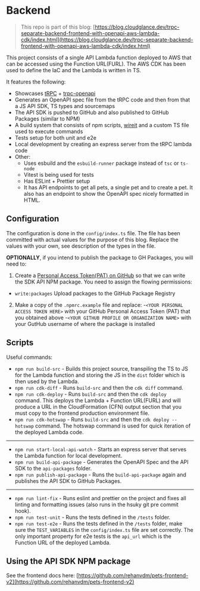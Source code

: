 # Backend

> This repo is part of this blog: [https://blog.cloudglance.dev/trpc-separate-backend-frontend-with-openapi-aws-lambda-cdk/index.html](https://blog.cloudglance.dev/trpc-separate-backend-frontend-with-openapi-aws-lambda-cdk/index.html)

This project consists of a single API Lambda function deployed to AWS that can be accessed using the Function URL(FURL).
The AWS CDK has been used to define the IaC and the Lambda is written in TS.

It features the following:
- Showcases [tRPC](https://trpc.io/) + [trpc-openapi](https://github.com/jlalmes/trpc-openapi)
- Generates an OpenAPI spec file from the tRPC code and then from that a JS API SDK, TS types and sourcemaps
- The API SDK is pushed to GitHub and also published to GitHub Packages (similar to NPM)
- A build system that consists of npm scripts, [wireit](https://github.com/google/wireit) and a custom TS file used to execute commands
- Tests setup for both unit and e2e
- Local development by creating an express server from the tRPC lambda code
- Other:
  - Uses esbuild and the `esbuild-runner` package instead of `tsc` or `ts-node`
  - Vitest is being used for tests
  - Has ESLint + Prettier setup
  - It has API endpoints to get all pets, a single pet and to create a pet. It also has an endpoint to show the OpenAPI
    spec nicely formatted in HTML.

## Configuration

The configuration is done in the `config/index.ts` file. The file has been committed with actual values for the purpose
of this blog. Replace the values with your own, see description of the types in the file.

**OPTIONALLY**, if you intend to publish the package to GH Packages, you will need to:
1. Create a [Personal Access Token(PAT) on GitHub](https://docs.github.com/en/authentication/keeping-your-account-and-data-secure/creating-a-personal-access-token#creating-a-token)
   so that we can write the SDK API NPM package. You need to assign the flowing permissions:
  - `write:packages` Upload packages to the GitHub Package Registry
2. Make a copy of the `.npmrc.example` file and replace:
   -`<YOUR PERSONAL ACCESS TOKEN HERE>` with your GitHub Personal Access Token (PAT) that you obtained above
   -`<YOUR GITHUB PROFILE OR ORGANIZATION NAME>` with your GutHub username of where the package is installed

## Scripts

Useful commands:

- `npm run build-src` - Builds this project source, transpiling the TS to JS for the Lambda function and storing
the JS in the `dist` folder which is then used by the Lambda.
- `npm run cdk-diff` - Runs `build-src` and then the `cdk diff` command.
- `npm run cdk-deploy` - Runs `build-src` and then the `cdk deploy` command. This deploys the Lambda + Function URL(FURL)
and will produce a URL in the CloudFormation (CFN) output section that you must copy to the frontend production
environment file.
- `npm run cdk-hotswap` - Runs `build-src` and then the `cdk deploy --hotswap` command. The hotswap command is used for
quick iteration of the deployed Lambda code.
---
- `npm run start-local-api-watch` - Starts an express server that serves the Lambda function for local development.
- `npm run build-api-package` - Generates the OpenAPI Spec and the API SDK to the `api-packages` folder.
- `npm run publish-api-package` - Runs the `build-api-package` again and publishes the API SDK to GitHub Packages.
---
- `npm run lint-fix` - Runs eslint and prettier on the project and fixes all linting and formatting issues (also runs
in the hsuky git pre commit hook).
- `npm run test-unit` - Runs the tests defined in the `/tests` folder.
- `npm run test-e2e` - Runs the tests defined in the `/tests` folder, make sure the `TEST_VARIABLES` in the `config/index.ts`
file are set correctly. The only important property for e2e tests is the `api_url` which is the Function URL of the
deployed Lambda.


## Using the API SDK NPM package

See the frontend docs here: [https://github.com/rehanvdm/pets-frontend-v2](https://github.com/rehanvdm/pets-frontend-v2)


